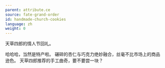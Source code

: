 ```yaml
---
parent: attribute.ce
source: fate-grand-order
id: handmade-church-cookies
language: zh
weight: 0
---
```


天草四郎的情人节回礼。

哈哈哈，当然是特产啦。
碾碎的杏仁与巧克力绝妙融合，丝毫不比市场上的商品逊色。
天草四郎推荐的手工曲奇，要不要尝一块？
